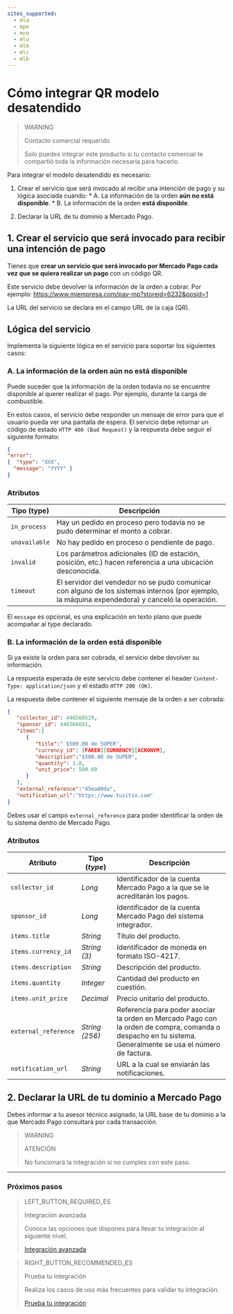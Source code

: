 ```yaml
---
sites_supported:
  - mla
  - mpe
  - mco
  - mlu
  - mlm
  - mlc
  - mlb
---
```


# Cómo integrar QR modelo desatendido

> WARNING
>
> Contacto comercial requerido
>
> Solo puedes integrar este producto si tu contacto comercial te compartió toda la información necesaria para hacerlo.


Para integrar el modelo desatendido es necesario:

  1. Crear el servicio que será invocado al recibir una intención de pago y su lógica asociada cuando:
    * A. La información de la orden **aún no está disponible**.
    * B. La información de la orden **está disponible**.

  2. Declarar la URL de tu dominio a Mercado Pago.

## 1. Crear el servicio que será invocado para recibir una intención de  pago

Tienes que **crear un servicio que será invocado por Mercado Pago cada vez que se quiera realizar un pago** con un código QR. 

Este servicio debe devolver la información de la orden a cobrar. Por ejemplo: https://www.miempresa.com/pay-mp?storeid=6232&posid=1

La URL del servicio se declara en el campo URL de la caja (QR).

## Lógica del servicio

Implementa la siguiente lógica en el servicio para soportar los siguientes casos: 

### A. La información de la orden aún no está disponible

Puede suceder que la información de la orden todavía no se encuentre disponible al querer realizar el pago. Por ejemplo, durante la carga de combustible. 

En estos casos, el servicio debe responder un mensaje de error para que el usuario pueda ver una pantalla de espera. El servicio debe retornar un código de estado `HTTP 400 (Bad Request)` y la respuesta debe seguir el siguiente formato: 

```json
{
"error": 
{  "type": "XXX",
  "message": "YYYY" }
}
```

### Atributos

| Tipo (type)       |  Descripción                                                 |
| ------------- | ------------------------------------------------------------ |
| `in_process`     | Hay un pedido en proceso pero todavía no se pudo determinar el monto a cobrar. |
| `unavailable`           | No hay pedido en proceso o pendiente de pago. |
| `invalid`           | Los parámetros adicionales (ID de estación, posición, etc.) hacen referencia a una ubicación desconocida. |
| `timeout`           | El servidor del vendedor no se pudo comunicar con alguno de los sistemas internos (por ejemplo, la máquina expendedora) y canceló la operación. |

El `message` es opcional, es  una explicación en texto plano que puede acompañar al type declarado.

### B. La información de la orden está disponible

Si ya existe la orden para ser cobrada, el servicio debe devolver su información. 

La respuesta esperada de este servicio debe contener el header `Content-Type: application/json` y el estado `HTTP 200 (OK)`.

La respuesta debe contener el siguiente mensaje de la orden a ser cobrada: 

```json
{
   "collector_id": 446560529,
   "sponsor_id": 446566691,
   "items":[
      {
         "title":" $500.00 de SUPER",
         "currency_id": [FAKER][CURRENCY][ACRONYM],
         "description":"$500.00 de SUPER",
         "quantity": 1.0,
         "unit_price": 500.00
      }
   ],
   "external_reference":"45ea80da",
   "notification_url":"https://www.tusitio.com"
}
```

Debes usar el campo `external_reference` para poder identificar la orden de tu sistema dentro de Mercado Pago.

### Atributos

| Atributo            | Tipo (_type_)       |  Descripción               |
| ------------- | ------------- | ------------------------------------------------------------ |
| `collector_id` | _Long_     | Identificador de la cuenta Mercado Pago a la que se le acreditarán los pagos.  |
| `sponsor_id` | _Long_           | Identificador de la cuenta Mercado Pago del sistema integrador. |
| `items.title` | _String_           | Título del producto. |
| `items.currency_id` | _String (3)_           | Identificador de moneda en formato ISO-4217. |
| `items.description` | _String_     | Descripción del producto.  |
| `items.quantity` | _Integer_          | Cantidad del producto en cuestión. |
| `items.unit_price` | _Decimal_          | Precio unitario del producto. |
| `external_reference` | _String (256)_           | Referencia para poder asociar la orden en Mercado Pago con la orden de compra, comanda o despacho en tu sistema. Generalmente se usa el número de factura. |
| `notification_url` | _String_ | URL a la cual se enviarán las notificaciones. |

## 2. Declarar la URL de tu dominio a Mercado Pago

Debes informar a tu asesor técnico asignado, la URL base de tu dominio a la que Mercado Pago consultará por cada transacción.

> WARNING
> 
> ATENCIÓN
> 
> No funcionará la integración si no cumples con este paso.

---

### Próximos pasos


> LEFT_BUTTON_REQUIRED_ES
>
> Integración avanzada
>
> Conoce las opciones que dispones para llevar tu integración al siguiente nivel.
>
> [Integración avanzada](https://www.mercadopago[FAKER][URL][DOMAIN]/developers/es/guides/in-person-payments/qr-code/advanced-integration/)


> RIGHT_BUTTON_RECOMMENDED_ES
>
> Prueba tu integración
>
> Realiza los casos de uso más frecuentes para validar tu integración.
>
> [Prueba tu integración](https://www.mercadopago[FAKER][URL][DOMAIN]/developers/es/guides/in-person-payments/qr-code/integration-test/)
